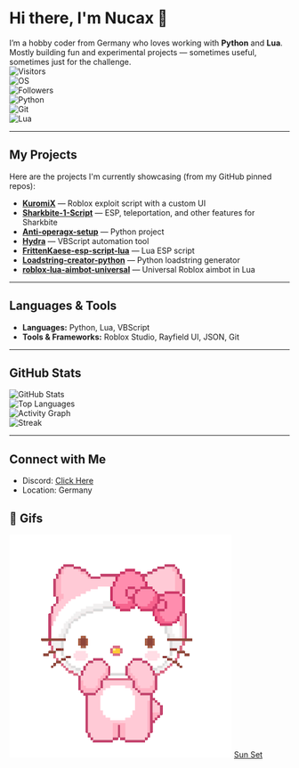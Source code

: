 # Hi there, I'm Nucax 👋

I’m a hobby coder from Germany who loves working with **Python** and **Lua**.  
Mostly building fun and experimental projects — sometimes useful, sometimes just for the challenge.  
![Visitors](https://komarev.com/ghpvc/?username=nucax&color=blueviolet)  
![OS](https://img.shields.io/badge/OS-Linux-informational?logo=linux&color=yellow)  
![Followers](https://img.shields.io/github/followers/nucax?label=Followers&style=flat&color=brightgreen)  
![Python](https://img.shields.io/badge/Python-3776AB?logo=python&logoColor=white)  
![Git](https://img.shields.io/badge/Git-F05032?logo=git&logoColor=white)  
![Lua](https://img.shields.io/badge/Lua-2C2D72?logo=lua&logoColor=white)

---

##  My Projects  
Here are the projects I'm currently showcasing (from my GitHub pinned repos):  
- **[KuromiX](https://github.com/nucax/KuromiX)** — Roblox exploit script with a custom UI  
- **[Sharkbite-1-Script](https://github.com/nucax/Sharkbite-1-Script)** — ESP, teleportation, and other features for Sharkbite  
- **[Anti-operagx-setup](https://github.com/nucax/Anti-operagx-setup)** — Python project  
- **[Hydra](https://github.com/nucax/Hydra)** — VBScript automation tool  
- **[FrittenKaese-esp-script-lua](https://github.com/nucax/FrittenKaese-esp-script-lua)** — Lua ESP script  
- **[Loadstring-creator-python](https://github.com/nucax/Loadstring-creator-python)** — Python loadstring generator  
- **[roblox-lua-aimbot-universal](https://github.com/nucax/roblox-lua-aimbot-universal)** — Universal Roblox aimbot in Lua  

---

##  Languages & Tools  
- **Languages:** Python, Lua, VBScript  
- **Tools & Frameworks:** Roblox Studio, Rayfield UI, JSON, Git

---

##  GitHub Stats  
![GitHub Stats](https://github-readme-stats.vercel.app/api?username=nucax&show_icons=true&theme=tokyonight)  
![Top Languages](https://github-readme-stats.vercel.app/api/top-langs/?username=nucax&layout=compact&theme=tokyonight)  
![Activity Graph](https://github-readme-activity-graph.vercel.app/graph?username=nucax&theme=tokyo-night)  
![Streak](https://streak-stats.demolab.com?user=nucax&theme=tokyonight)

---

##  Connect with Me  
- Discord: [Click Here](https://discord.gg/3kwTV3SxV)  
- Location: Germany


## 🎥 Gifs
![Hello Kitty](./7B1398E7-BE88-48DB-8A6A-921CE4EC3347.gif)
[Sun Set](./1B146753-C46B-4270-9886-0B0B0CB74814.gif)
